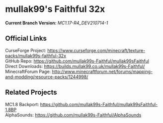 # mullak99's Faithful 32x

**Current Branch Version:** _MC1.17-R4_DEV210714-1_  

## Official Links

CurseForge Project: https://www.curseforge.com/minecraft/texture-packs/mullak99s-faithful-32x  
GitHub Repo: https://github.com/mullak99s-Faithful/mullak99sFaithful  
Direct Downloads: https://builds.mullak99.co.uk/mullak99s-Faithful/  
MinecraftForum Page: http://www.minecraftforum.net/forums/mapping-and-modding/resource-packs/1244998/  

## Related Projects
MC1.8 Backport: https://github.com/mullak99s-Faithful/mullak99sFaithful-1.8BP  
AlphaSounds: https://github.com/mullak99s-Faithful/AlphaSounds
